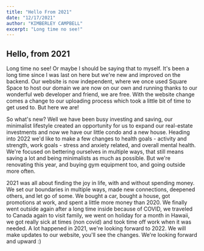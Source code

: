```yaml
---
title: "Hello From 2021"
date: "12/17/2021"
author: "KIMBERLEY CAMPBELL"
excerpt: "Long time no see!"
---
```


## Hello, from 2021 

Long time no see! Or maybe I should be saying that to myself. It's been a long time since I was last on here but we're new and improved on the backend. Our website is now independent, where we once used Square Space to host our domain we are now on our own and running thanks to our wonderful web developer and friend, we are free. With the website change comes a change to our uploading process which took a little bit of time to get used to. But here we are! 

So what's new? Well we have been busy investing and saving, our minimalist lifestyle created an opportunity for us to expand our real-estate investments and now we have our little condo and a new house. Heading into 2022 we'd like to make a few changes to health goals - activity and strength, work goals - stress and anxiety related, and overall mental health. We're focused on bettering ourselves in multiple ways, that still means saving a lot and being minimalists as much as possible. But we're renovating this year, and buying gym equipment too, and going outside more often. 

2021 was all about finding the joy in life, with and without spending money. We set our boundaries in multiple ways, made new connections, deepened others, and let go of some. We bought a car, bought a house, got promotions at work, and spent a little more money than 2020. We finally went outside again after a long time inside because of COVID, we traveled to Canada again to visit family, we went on holiday for a month in Hawaii, we got really sick at times (non covid) and took time off work when it was needed. A lot happened in 2021, we're looking forward to 2022. We will make updates to our website, you'll see the changes. We're looking forward and upward :) 

